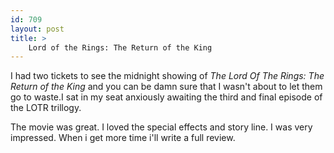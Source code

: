 ```yaml
---
id: 709
layout: post
title: >
    Lord of the Rings: The Return of the King
---
```


I had two tickets to see the midnight showing of <i>The Lord Of The Rings: The Return of the King</i> and you can be damn sure that I wasn't about to let them go to waste.I sat in my seat anxiously awaiting the third and final episode of the LOTR trillogy.

The movie was great. I loved the special effects and story line. I was very impressed. When i get more time i'll write a full review.
